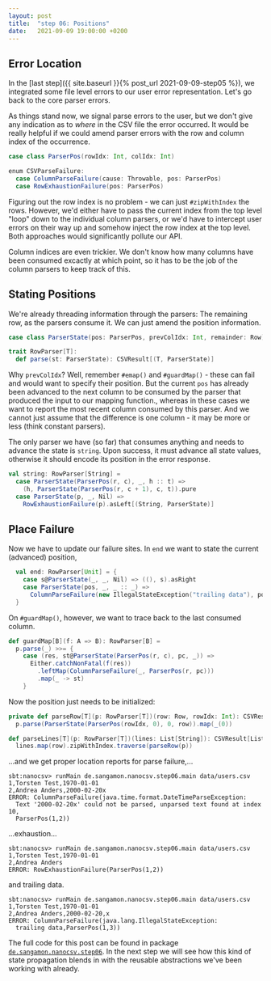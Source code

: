 ```yaml
---
layout: post
title:  "step 06: Positions"
date:   2021-09-09 19:00:00 +0200
---
```


## Error Location

In the [last step]({{ site.baseurl }}{% post_url 2021-09-09-step05 %}), we integrated some file level
errors to our user error representation. Let's go back to the core parser errors.

As things stand now, we signal parse errors to the user, but we don't give any indication as to
_where_ in the CSV file the error occurred. It would be really helpful if we could amend parser
errors with the row and column index of the occurrence.

```scala
case class ParserPos(rowIdx: Int, colIdx: Int)

enum CSVParseFailure:
  case ColumnParseFailure(cause: Throwable, pos: ParserPos)
  case RowExhaustionFailure(pos: ParserPos)
```

Figuring out the row index is no problem - we can just `#zipWithIndex` the rows. However, we'd
either have to pass the current index from the top level "loop" down to the individual column
parsers, or we'd have to intercept user errors on their way up and somehow inject the row index
at the top level. Both approaches would significantly pollute our API.

Column indices are even trickier. We don't know how many columns have been consumed excactly
at which point, so it has to be the job of the column parsers to keep track of this.

## Stating Positions

We're already threading information through the parsers: The remaining row, as 
the parsers consume it. We can just amend the position information.

```scala
case class ParserState(pos: ParserPos, prevColIdx: Int, remainder: Row)

trait RowParser[T]:
  def parse(st: ParserState): CSVResult[(T, ParserState)]
```

Why `prevColIdx`? Well, remember `#emap()` and `#guardMap()` - these can fail and would want to specify their
position. But the current `pos` has already been advanced to the next column to be consumed by the parser that
produced the input to our mapping function., whereas in these cases we want to report the most recent column consumed
by this parser. And we cannot just assume that the difference is one column - it may be more or less (think constant
parsers).

The only parser we have (so far) that consumes anything and needs to advance the state is `string`. Upon success, it
must advance all state values, otherwise it should encode its position in the error response.

```scala
val string: RowParser[String] =
  case ParserState(ParserPos(r, c), _, h :: t) => 
    (h, ParserState(ParserPos(r, c + 1), c, t)).pure
  case ParserState(p, _, Nil) => 
    RowExhaustionFailure(p).asLeft[(String, ParserState)]
```

## Place Failure

Now we have to update our failure sites. In `end` we want to state the current (advanced) position, 

```scala
  val end: RowParser[Unit] = {
    case s@ParserState(_, _, Nil) => ((), s).asRight
    case ParserState(pos, _, _ :: _) =>
      ColumnParseFailure(new IllegalStateException("trailing data"), pos).asLeft
  }
```

On `#guardMap()`, however, we want to trace back to the last consumed column.

```scala
def guardMap[B](f: A => B): RowParser[B] =
  p.parse(_) >>= {
    case (res, st@ParserState(ParserPos(r, c), pc, _)) =>
      Either.catchNonFatal(f(res))
        .leftMap(ColumnParseFailure(_, ParserPos(r, pc)))
        .map(_ -> st)
    }
```

Now the position just needs to be initialized:

```scala
private def parseRow[T](p: RowParser[T])(row: Row, rowIdx: Int): CSVResult[T] =
  p.parse(ParserState(ParserPos(rowIdx, 0), 0, row)).map(_(0))

def parseLines[T](p: RowParser[T])(lines: List[String]): CSVResult[List[T]] =
  lines.map(row).zipWithIndex.traverse(parseRow(p))
```

...and we get proper location reports for parse failure,...

```
sbt:nanocsv> runMain de.sangamon.nanocsv.step06.main data/users.csv
1,Torsten Test,1970-01-01
2,Andrea Anders,2000-02-20x
ERROR: ColumnParseFailure(java.time.format.DateTimeParseException: 
  Text '2000-02-20x' could not be parsed, unparsed text found at index 10,
  ParserPos(1,2))
```

...exhaustion...

```
sbt:nanocsv> runMain de.sangamon.nanocsv.step06.main data/users.csv
1,Torsten Test,1970-01-01
2,Andrea Anders
ERROR: RowExhaustionFailure(ParserPos(1,2))
```

and trailing data.

```
sbt:nanocsv> runMain de.sangamon.nanocsv.step06.main data/users.csv
1,Torsten Test,1970-01-01
2,Andrea Anders,2000-02-20,x
ERROR: ColumnParseFailure(java.lang.IllegalStateException: 
  trailing data,ParserPos(1,3))
```

The full code for this post can be found in package
[`de.sangamon.nanocsv.step06`](https://github.com/sangamon/nanocsv/tree/main/src/main/scala/de/sangamon/nanocsv/step06).
In the next step we will see how this kind of state propagation blends in with the reusable abstractions we've
been working with already.
